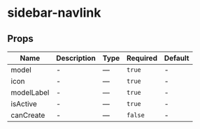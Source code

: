 # sidebar-navlink

## Props

<!-- @vuese:sidebar-navlink:props:start -->
|Name|Description|Type|Required|Default|
|---|---|---|---|---|
|model|-|—|`true`|-|
|icon|-|—|`true`|-|
|modelLabel|-|—|`true`|-|
|isActive|-|—|`true`|-|
|canCreate|-|—|`false`|-|

<!-- @vuese:sidebar-navlink:props:end -->


